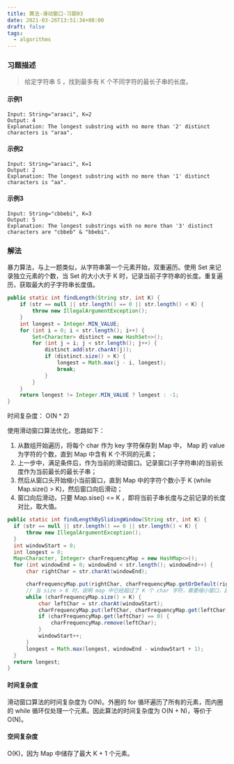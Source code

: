 ```yaml
---
title: 算法-滑动窗口-习题03
date: 2021-03-26T13:51:34+08:00
draft: false
tags:
  - algorithms
---
```


### 习题描述
> 给定字符串 S ，找到最多有 K 个不同字符的最长子串的长度。
#### 示例1
```
Input: String="araaci", K=2
Output: 4
Explanation: The longest substring with no more than '2' distinct characters is "araa".
```
#### 示例2
```
Input: String="araaci", K=1
Output: 2
Explanation: The longest substring with no more than '1' distinct characters is "aa".
```
#### 示例3
```
Input: String="cbbebi", K=3
Output: 5
Explanation: The longest substrings with no more than '3' distinct characters are "cbbeb" & "bbebi".
```
### 解法
暴力算法，与上一题类似，从字符串第一个元素开始，双重遍历。使用 Set 来记录独立元素的个数，当 Set 的大小大于 K 时，记录当前子字符串的长度。重复遍历，获取最大的子字符串长度值。
``` java
public static int findLength(String str, int K) {
    if (str == null || str.length() == 0 || str.length() < K) {
        throw new IllegalArgumentException();
    }
    int longest = Integer.MIN_VALUE;
    for (int i = 0; i < str.length(); i++) {
        Set<Character> distinct = new HashSet<>();
        for (int j = i; j < str.length(); j++) {
            distinct.add(str.charAt(j));
            if (distinct.size() > K) {
                longest = Math.max(j - i, longest);
                break;
            }
        }
    }
    return longest != Integer.MIN_VALUE ? longest : -1;
}
```
时间复杂度： O(N ^ 2)

使用滑动窗口算法优化，思路如下：
1. 从数组开始遍历，将每个 char 作为 key 字符保存到 Map 中， Map 的 value 为字符的个数，直到 Map 中含有 K 个不同的元素；
2. 上一步中，满足条件后，作为当前的滑动窗口。记录窗口(子字符串)的当前长度作为当前最长的最长子串；
3. 然后从窗口头开始缩小当前窗口，直到 Map 中的字符个数小于 K (while Map.size() > K)，然后窗口向后滑动；
4. 窗口向后滑动，只要 Map.sise() <= K ，即将当前子串长度与之前记录的长度对比，取大值。

``` java
public static int findLengthBySlidingWindow(String str, int K) {
  if (str == null || str.length() == 0 || str.length() < K) {
      throw new IllegalArgumentException();
  }
  int windowStart = 0;
  int longest = 0;
  Map<Character, Integer> charFrequencyMap = new HashMap<>();
  for (int windowEnd = 0; windowEnd < str.length(); windowEnd++) {
      char rightChar = str.charAt(windowEnd);

      charFrequencyMap.put(rightChar, charFrequencyMap.getOrDefault(rightChar, 0) + 1);
      // 当 size > K 时，说明 map 中已经超过了 K 个 char 字符，需要缩小窗口，直到 size <= K
      while (charFrequencyMap.size() > K) {
          char leftChar = str.charAt(windowStart);
          charFrequencyMap.put(leftChar, charFrequencyMap.get(leftChar) - 1);
          if (charFrequencyMap.get(leftChar) == 0) {
              charFrequencyMap.remove(leftChar);
          }
          windowStart++;
      }
      longest = Math.max(longest, windowEnd - windowStart + 1);
  }
  return longest;
}
```
#### 时间复杂度
滑动窗口算法的时间复杂度为 O(N)。外圈的 for 循环遍历了所有的元素，而内圈的 while 循环仅处理一个元素。因此算法的时间复杂度为 O(N + N)，等价于 O(N)。
#### 空间复杂度
O(K)，因为 Map 中储存了最大 K + 1 个元素。